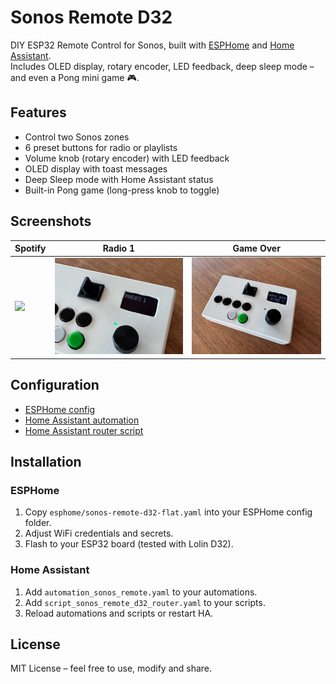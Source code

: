 # Sonos Remote D32

DIY ESP32 Remote Control for Sonos, built with [ESPHome](https://esphome.io/) and [Home Assistant](https://www.home-assistant.io/).  
Includes OLED display, rotary encoder, LED feedback, deep sleep mode – and even a Pong mini game 🎮.

## Features
- Control two Sonos zones
- 6 preset buttons for radio or playlists
- Volume knob (rotary encoder) with LED feedback
- OLED display with toast messages
- Deep Sleep mode with Home Assistant status
- Built-in Pong game (long-press knob to toggle)

## Screenshots

| Spotify | Radio 1 | Game Over |
|---------|---------|-----------|
| ![](docs/sonos_remote_spotify.jpg) | ![](docs/sonos_remote_radio1.jpg) | ![](docs/sonos_remote_gameover.jpg) |

## Configuration

- [ESPHome config](esphome/sonos-remote-d32-flat.yaml)  
- [Home Assistant automation](homeassistant/automation_sonos_remote.yaml)  
- [Home Assistant router script](homeassistant/script_sonos_remote_d32_router.yaml)  

## Installation
### ESPHome
1. Copy `esphome/sonos-remote-d32-flat.yaml` into your ESPHome config folder.
2. Adjust WiFi credentials and secrets.
3. Flash to your ESP32 board (tested with Lolin D32).

### Home Assistant
1. Add `automation_sonos_remote.yaml` to your automations.
2. Add `script_sonos_remote_d32_router.yaml` to your scripts.
3. Reload automations and scripts or restart HA.

## License
MIT License – feel free to use, modify and share.
